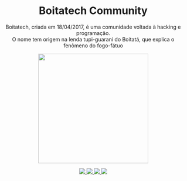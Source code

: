<h1 align="center"> Boitatech Community </h1>

<p align='center'> Boitatech, criada em 18/04/2017, é uma comunidade voltada à hacking e programação. <br> O nome tem origem na lenda tupi-guarani do Boitatá, que explica o fenômeno do fogo-fátuo </p>

<div align='center'>
    <img src='https://i.imgur.com/L9nmyHE.png' width="300" height="300">
</div>

<p align="center">
    <a href="https://www.twitch.tv/boitatech">
        <img src="https://img.shields.io/badge/Twitch-000000?style=for-the-badge&logo=twitch">
    </a>
    <a href="https://www.youtube.com/channel/UC7HAEoQjhtcCFWjgcivluyA">
        <img src="https://img.shields.io/badge/YouTube-000000?style=for-the-badge&logo=youtube">
    </a>
    <a href="https://discord.gg/SCSf3ZCN">
        <img src="https://img.shields.io/badge/Discord-000000?style=for-the-badge&logo=discord">
    </a>
    <a href="https://t.me/joinchat/KTtBv0wfkGHxPQhrbrE1Hw">
        <img src="https://img.shields.io/badge/Telegram-000000?style=for-the-badge&logo=telegram">
    </a>
</p>
